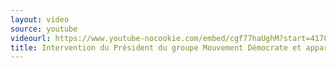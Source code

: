 ```yaml
---
layout: video
source: youtube
videourl: https://www.youtube-nocookie.com/embed/cgf77haUghM?start=4178
title: Intervention du Président du groupe Mouvement Démocrate et apparentés Patrick Mignola à l'Assemblée nationale
---
```

